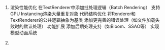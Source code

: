 1. 渲染性能优化
    在TextRenderer中添加批处理逻辑（Batch Rendering）
    支持GPU Instancing渲染大量重复对象
    代码结构优化
    将Renderer和TextRenderer的公共逻辑抽象为基类
    添加更完善的错误处理（如文件加载失败时的默认处理）
    功能扩展
    添加后期处理支持（如Bloom、SSAO等）
    实现模型动画系统

2. 
